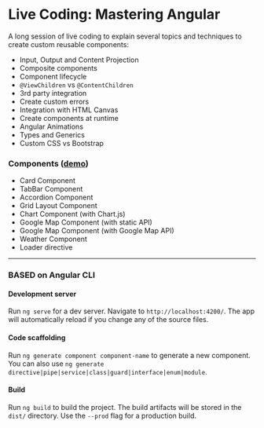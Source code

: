 # Live Coding: Mastering Angular

A long session of live coding to explain several topics and techniques to create custom reusable components:

* Input, Output and Content Projection
* Composite components
* Component lifecycle
* `@ViewChildren` vs `@ContentChildren`
* 3rd party integration
* Create custom errors
* Integration with HTML Canvas
* Create components at runtime
* Angular Animations
* Types and Generics
* Custom CSS vs Bootstrap

### Components ([demo](https://fabiobiondi.github.io/live-coding-angular-mastering-components/))

* Card Component
* TabBar Component
* Accordion Component
* Grid Layout Component
* Chart Component (with Chart.js)
* Google Map Component (with static API)
* Google Map Component (with Google Map API)
* Weather Component
* Loader directive

---

### BASED on Angular CLI

#### Development server

Run `ng serve` for a dev server. Navigate to `http://localhost:4200/`. The app will automatically reload if you change any of the source files.

#### Code scaffolding

Run `ng generate component component-name` to generate a new component. You can also use `ng generate directive|pipe|service|class|guard|interface|enum|module`.

#### Build

Run `ng build` to build the project. The build artifacts will be stored in the `dist/` directory. Use the `--prod` flag for a production build.
